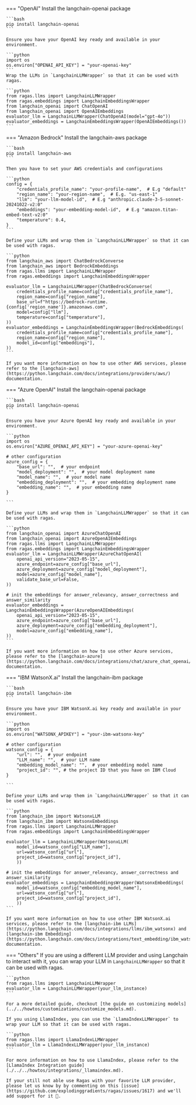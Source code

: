 
=== "OpenAI"
    Install the langchain-openai package

    ```bash
    pip install langchain-openai
    ```

    Ensure you have your OpenAI key ready and available in your environment.

    ```python
    import os
    os.environ["OPENAI_API_KEY"] = "your-openai-key"
    ```
    Wrap the LLMs in `LangchainLLMWrapper` so that it can be used with ragas.

    ```python
    from ragas.llms import LangchainLLMWrapper
    from ragas.embeddings import LangchainEmbeddingsWrapper
    from langchain_openai import ChatOpenAI
    from langchain_openai import OpenAIEmbeddings
    evaluator_llm = LangchainLLMWrapper(ChatOpenAI(model="gpt-4o"))
    evaluator_embeddings = LangchainEmbeddingsWrapper(OpenAIEmbeddings())
    ```


=== "Amazon Bedrock"
    Install the langchain-aws package

    ```bash
    pip install langchain-aws
    ```

    Then you have to set your AWS credentials and configurations

    ```python
    config = {
        "credentials_profile_name": "your-profile-name",  # E.g "default"
        "region_name": "your-region-name",  # E.g. "us-east-1"
        "llm": "your-llm-model-id",  # E.g "anthropic.claude-3-5-sonnet-20241022-v2:0"
        "embeddings": "your-embedding-model-id",  # E.g "amazon.titan-embed-text-v2:0"
        "temperature": 0.4,
    }
    ```

    Define your LLMs and wrap them in `LangchainLLMWrapper` so that it can be used with ragas.

    ```python
    from langchain_aws import ChatBedrockConverse
    from langchain_aws import BedrockEmbeddings
    from ragas.llms import LangchainLLMWrapper
    from ragas.embeddings import LangchainEmbeddingsWrapper

    evaluator_llm = LangchainLLMWrapper(ChatBedrockConverse(
        credentials_profile_name=config["credentials_profile_name"],
        region_name=config["region_name"],
        base_url=f"https://bedrock-runtime.{config['region_name']}.amazonaws.com",
        model=config["llm"],
        temperature=config["temperature"],
    ))
    evaluator_embeddings = LangchainEmbeddingsWrapper(BedrockEmbeddings(
        credentials_profile_name=config["credentials_profile_name"],
        region_name=config["region_name"],
        model_id=config["embeddings"],
    ))
    ```

    If you want more information on how to use other AWS services, please refer to the [langchain-aws](https://python.langchain.com/docs/integrations/providers/aws/) documentation.

=== "Azure OpenAI"
    Install the langchain-openai package

    ```bash
    pip install langchain-openai
    ```

    Ensure you have your Azure OpenAI key ready and available in your environment.

    ```python
    import os
    os.environ["AZURE_OPENAI_API_KEY"] = "your-azure-openai-key"

    # other configuration
    azure_config = {
        "base_url": "",  # your endpoint
        "model_deployment": "",  # your model deployment name
        "model_name": "",  # your model name
        "embedding_deployment": "",  # your embedding deployment name
        "embedding_name": "",  # your embedding name
    }

    ```

    Define your LLMs and wrap them in `LangchainLLMWrapper` so that it can be used with ragas.

    ```python
    from langchain_openai import AzureChatOpenAI
    from langchain_openai import AzureOpenAIEmbeddings
    from ragas.llms import LangchainLLMWrapper
    from ragas.embeddings import LangchainEmbeddingsWrapper
    evaluator_llm = LangchainLLMWrapper(AzureChatOpenAI(
        openai_api_version="2023-05-15",
        azure_endpoint=azure_config["base_url"],
        azure_deployment=azure_config["model_deployment"],
        model=azure_config["model_name"],
        validate_base_url=False,
    ))

    # init the embeddings for answer_relevancy, answer_correctness and answer_similarity
    evaluator_embeddings = LangchainEmbeddingsWrapper(AzureOpenAIEmbeddings(
        openai_api_version="2023-05-15",
        azure_endpoint=azure_config["base_url"],
        azure_deployment=azure_config["embedding_deployment"],
        model=azure_config["embedding_name"],
    ))
    ```

    If you want more information on how to use other Azure services, please refer to the [langchain-azure](https://python.langchain.com/docs/integrations/chat/azure_chat_openai/) documentation.

=== "IBM WatsonX.ai"
    Install the langchain-ibm package

    ```bash
    pip install langchain-ibm
    ```

    Ensure you have your IBM WatsonX.ai key ready and available in your environment.

    ```python
    import os
    os.environ["WATSONX_APIKEY"] = "your-ibm-watsonx-key"

    # other configuration
    watsonx_config = {
        "url": "",  # your endpoint
        "LLM_name": "",  # your LLM name
        "embedding_model_name": "",  # your embedding model name
        "project_id": "", # the project ID that you have on IBM Cloud
    }

    ```

    Define your LLMs and wrap them in `LangchainLLMWrapper` so that it can be used with ragas.

    ```python
    from langchain_ibm import WatsonxLLM
    from langchain_ibm import WatsonxEmbeddings
    from ragas.llms import LangchainLLMWrapper 
    from ragas.embeddings import LangchainEmbeddingsWrapper

    evaluator_llm = LangchainLLMWrapper(WatsonxLLM(
        model_id=watsonx_config["LLM_name"],
        url=watsonx_config["url"],
        project_id=watsonx_config["project_id"],
        ))

    # init the embeddings for answer_relevancy, answer_correctness and answer_similarity
    evaluator_embeddings = LangchainEmbeddingsWrapper(WatsonxEmbeddings(
        model_id=watsonx_config["embedding_model_name"],
        url=watsonx_config["url"],
        project_id=watsonx_config["project_id"],
        ))
    ```
    
    If you want more information on how to use other IBM WatsonX.ai services, please refer to the [langchain-ibm LLMs](https://python.langchain.com/docs/integrations/llms/ibm_watsonx) and [langchain-ibm Embedding](https://python.langchain.com/docs/integrations/text_embedding/ibm_watsonx) documentation.

=== "Others"
    If you are using a different LLM provider and using Langchain to interact with it, you can wrap your LLM in `LangchainLLMWrapper` so that it can be used with ragas.

    ```python
    from ragas.llms import LangchainLLMWrapper
    evaluator_llm = LangchainLLMWrapper(your_llm_instance)
    ```

    For a more detailed guide, checkout [the guide on customizing models](../../howtos/customizations/customize_models.md).

    If you using LlamaIndex, you can use the `LlamaIndexLLMWrapper` to wrap your LLM so that it can be used with ragas.

    ```python
    from ragas.llms import LlamaIndexLLMWrapper
    evaluator_llm = LlamaIndexLLMWrapper(your_llm_instance)
    ```

    For more information on how to use LlamaIndex, please refer to the [LlamaIndex Integration guide](./../../howtos/integrations/_llamaindex.md).

    If your still not able use Ragas with your favorite LLM provider, please let us know by by commenting on this [issue](https://github.com/explodinggradients/ragas/issues/1617) and we'll add support for it 🙂.